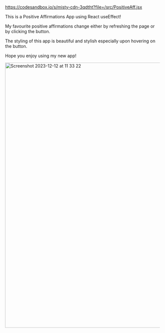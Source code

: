 https://codesandbox.io/s/misty-cdn-3qdtht?file=/src/PositiveAff.jsx

This is a Positive Affirmations App using React useEffect! 

My favourite positive affirmations change either by refreshing the page or by clicking the button.

The styling of this app is beautiful and stylish especially upon hovering on the button.

Hope you enjoy using my new app! 

<img width="861" alt="Screenshot 2023-12-12 at 11 33 22" src="https://github.com/Thaleia/React-useEffect-Positive-Affirmations/assets/42918656/e97b6325-8fba-4ce7-adca-baf6869b56ae">



